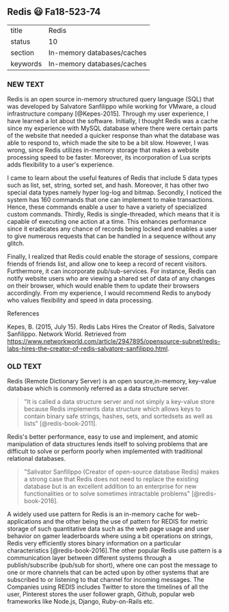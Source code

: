 ## Redis :smiley: Fa18-523-74


|          |                            |
| -------- | -------------------------- |
| title    | Redis                      | 
| status   | 10                         |
| section  | In-memory databases/caches |
| keywords | In-memory databases/caches |

### NEW TEXT
Redis is an open source in-memory structured query language (SQL) that was developed by Salvatore Sanfilippo while working for VMware, a cloud infrastructure company [@Kepes-2015]. Through my user experience, I have learned a lot about the software. Initially, I thought Redis was a cache since my experience with MySQL database where there were certain parts of the website that needed a quicker response than what the database was able to respond to, which made the site to be a bit slow. However, I was wrong, since Redis utilizes in-memory storage that makes a website processing speed to be faster. Moreover, its incorporation of Lua scripts adds flexibility to a user's experience.

I came to learn about the useful features of Redis that include 5 data types such as list, set, string, sorted set, and hash. Moreover, it has other two special data types namely hyper log-log and bitmap. Secondly, I noticed the system has 160 commands that one can implement to make transactions. Hence, these commands enable a user to have a variety of specialized custom commands. Thirdly, Redis is single-threaded, which means that it is capable of executing one action at a time. This enhances performance since it eradicates any chance of records being locked and enables a user to give numerous requests that can be handled in a sequence without any glitch.

Finally, I realized that Redis could enable the storage of sessions, compare friends of friends list, and allow one to keep a record of recent visitors. Furthermore, it can incorporate pub/sub-services. For instance, Redis can notify website users who are viewing a shared set of data of any changes on their browser, which would enable them to update their browsers accordingly. From my experience, I would recommend Redis to anybody who values flexibility and speed in data processing.


References

Kepes, B. (2015, July 15). Redis Labs Hires the Creator of Redis, Salvatore Sanfilippo. Network 
World. Retrieved from https://www.networkworld.com/article/2947895/opensource-subnet/redis-labs-hires-the-creator-of-redis-salvatore-sanfilippo.html.



### OLD TEXT
Redis (Remote Dictionary Server) is an open source,in-memory,
key-value database which is commonly referred as a data structure
server.

> "It is called a data structure server and not simply a key-value
> store because Redis implements data structure which allows keys to
> contain binary safe strings, hashes, sets, and sortedsets as well as
> lists" [@redis-book-2011].

Redis's better performance,
easy to use and implement, and atomic manipulation of data structures
lends itself to solving problems that are difficult to solve or
perform poorly when implemented with traditional relational
databases.

> "Salivator Sanfilippo (Creator of open-source database Redis) makes
> a strong case that Redis does not need to replace the existing
> database but is an excellent addition to an enterprise for new
> functionalities or to solve sometimes intractable problems" [@redis-book-2016].

A widely used use pattern for Redis is an in-memory cache for
web-applications and the other being the use of pattern for REDIS for
metric storage of such quantitative data such as the web page usage
and user behavior on gamer leaderboards where using a bit operations
on strings, Redis very efficiently stores binary information on a
particular characteristics [@redis-book-2016].The other popular
Redis use pattern is a communication layer between different systems
through a publish/subscribe (pub/sub for short), where one can post
the message to one or more channels that can be acted upon by other
systems that are subscribed to or listening to that channel for
incoming messages. The Companies using REDIS includes Twitter to store
the timelines of all the user, Pinterest stores the user follower
graph, Github, popular web frameworks like Node.js, Django,
Ruby-on-Rails etc.



